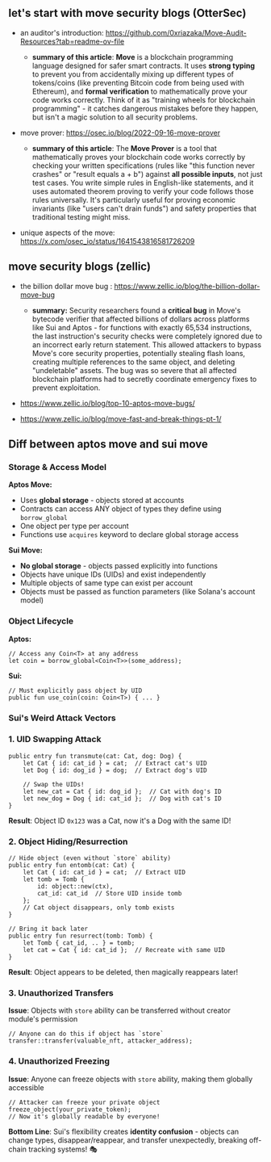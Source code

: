 ## let's start with move security blogs (OtterSec)

- an auditor's introduction: https://github.com/0xriazaka/Move-Audit-Resources?tab=readme-ov-file
    - **summary of this article**: **Move** is a blockchain programming language designed for safer smart contracts. It uses **strong typing** to prevent you from accidentally mixing up different types of tokens/coins (like preventing Bitcoin code from being used with Ethereum), and **formal verification** to mathematically prove your code works correctly. Think of it as "training wheels for blockchain programming" - it catches dangerous mistakes before they happen, but isn't a magic solution to all security problems.
 
- move prover: https://osec.io/blog/2022-09-16-move-prover
    - **summary of this article**: The **Move Prover** is a tool that mathematically proves your blockchain code works correctly by checking your written specifications (rules like "this function never crashes" or "result equals a + b") against **all possible inputs**, not just test cases. You write simple rules in English-like statements, and it uses automated theorem proving to verify your code follows those rules universally. It's particularly useful for proving economic invariants (like "users can't drain funds") and safety properties that traditional testing might miss.
    
- unique aspects of the move: https://x.com/osec_io/status/1641543816581726209

## move security blogs (zellic)
- the billion dollar move bug : https://www.zellic.io/blog/the-billion-dollar-move-bug
    - **summary:** Security researchers found a **critical bug** in Move's bytecode verifier that affected billions of dollars across platforms like Sui and Aptos - for functions with exactly 65,534 instructions, the last instruction's security checks were completely ignored due to an incorrect early return statement. This allowed attackers to bypass Move's core security properties, potentially stealing flash loans, creating multiple references to the same object, and deleting "undeletable" assets. The bug was so severe that all affected blockchain platforms had to secretly coordinate emergency fixes to prevent exploitation.
    
- https://www.zellic.io/blog/top-10-aptos-move-bugs/

- https://www.zellic.io/blog/move-fast-and-break-things-pt-1/

## Diff between aptos move and sui move


### **Storage & Access Model**

**Aptos Move:**
- Uses **global storage** - objects stored at accounts
- Contracts can access ANY object of types they define using `borrow_global`
- One object per type per account
- Functions use `acquires` keyword to declare global storage access

**Sui Move:**
- **No global storage** - objects passed explicitly into functions
- Objects have unique IDs (UIDs) and exist independently  
- Multiple objects of same type can exist per account
- Objects must be passed as function parameters (like Solana's account model)

### **Object Lifecycle**

**Aptos:**
```move
// Access any Coin<T> at any address
let coin = borrow_global<Coin<T>>(some_address);
```

**Sui:**
```move
// Must explicitly pass object by UID
public fun use_coin(coin: Coin<T>) { ... }
```

### Sui's Weird Attack Vectors

### **1. UID Swapping Attack**
```move
public entry fun transmute(cat: Cat, dog: Dog) {
    let Cat { id: cat_id } = cat;  // Extract cat's UID
    let Dog { id: dog_id } = dog;  // Extract dog's UID
    
    // Swap the UIDs!
    let new_cat = Cat { id: dog_id };  // Cat with dog's ID
    let new_dog = Dog { id: cat_id };  // Dog with cat's ID
}
```
**Result**: Object ID `0x123` was a Cat, now it's a Dog with the same ID!

### **2. Object Hiding/Resurrection**
```move
// Hide object (even without `store` ability)
public entry fun entomb(cat: Cat) {
    let Cat { id: cat_id } = cat;  // Extract UID
    let tomb = Tomb { 
        id: object::new(ctx),
        cat_id: cat_id  // Store UID inside tomb
    };
    // Cat object disappears, only tomb exists
}

// Bring it back later
public entry fun resurrect(tomb: Tomb) {
    let Tomb { cat_id, .. } = tomb;
    let cat = Cat { id: cat_id };  // Recreate with same UID
}
```
**Result**: Object appears to be deleted, then magically reappears later!

### **3. Unauthorized Transfers**
**Issue**: Objects with `store` ability can be transferred without creator module's permission
```move
// Anyone can do this if object has `store`
transfer::transfer(valuable_nft, attacker_address);
```

### **4. Unauthorized Freezing**
**Issue**: Anyone can freeze objects with `store` ability, making them globally accessible
```move
// Attacker can freeze your private object
freeze_object(your_private_token);
// Now it's globally readable by everyone!
```

**Bottom Line**: Sui's flexibility creates **identity confusion** - objects can change types, disappear/reappear, and transfer unexpectedly, breaking off-chain tracking systems! 🎭